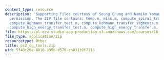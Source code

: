 ```yaml
---
content_type: resource
description: 'Supporting files courtesy of Seung Chung and Namiko Yamamoto. Used with
  permission. The ZIP file contains: temp.m, misc.m, compute_spiral_transfer.m, compute_impulsive_Delta_V_max.m,
  compute_Hohmann_transfer_test.m, compute_Hohmann_transfer_segments.m, compute_Hohmann_transfer.m,
  compute_high_energy_transfer_test.m, compute_high_energy_transfer.m, and compute_Delta_V_max_test.m.'
file: https://ol-ocw-studio-app-production.s3.amazonaws.com/courses/16-851-satellite-engineering-fall-2003/5f40c20e8810099bd576ca03139f7116_ps2_cg_tools.zip
file_type: application/zip
resourcetype: Other
title: ps2_cg_tools.zip
uid: 5f40c20e-8810-099b-d576-ca03139f7116
---
```

